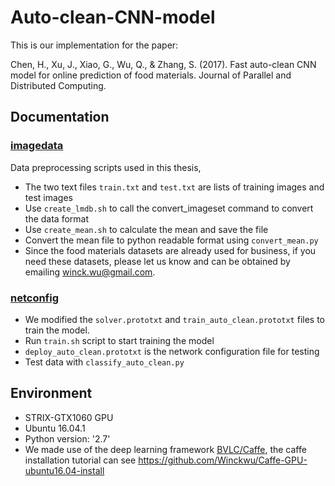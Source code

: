 # Auto-clean-CNN-model

This is our implementation for the paper:

​Chen, H., Xu, J., Xiao, G., Wu, Q., & Zhang, S. (2017). Fast auto-clean CNN model for online prediction of food materials. Journal of Parallel and Distributed Computing.

## Documentation

### [imagedata](https://github.com/Winckwu/Auto-clean-CNN-model/tree/master/imgdata) 

Data preprocessing scripts used in this thesis, 
- The two text files `train.txt` and `test.txt` are lists of training images and test images
- Use `create_lmdb.sh` to call the convert_imageset command to convert the data format
- Use `create_mean.sh` to calculate the mean and save the file
- Convert the mean file to python readable format using `convert_mean.py`
- Since the food materials datasets are already used for business, if you need these datasets, please let us know and can be obtained by emailing winck.wu@gmail.com.

### [netconfig](https://github.com/Winckwu/Auto-clean-CNN-model/tree/master/netconfig)
- We modified the `solver.prototxt` and `train_auto_clean.prototxt` files to train the model.
- Run `train.sh` script to start training the model
- `deploy_auto_clean.prototxt` is the network configuration file for testing
- Test data with `classify_auto_clean.py`

## Environment
- STRIX-GTX1060 GPU
- Ubuntu 16.04.1
- Python version: '2.7'
- We made use of the deep learning framework [BVLC/Caffe](https://github.com/BVLC/caffe), the caffe installation tutorial can see https://github.com/Winckwu/Caffe-GPU-ubuntu16.04-install
